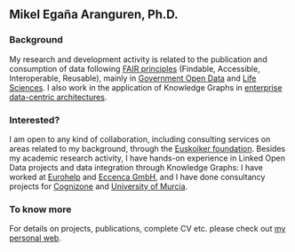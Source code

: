 ## Mikel Egaña Aranguren, Ph.D.

<!-- I am an Assistant Profesor at Universidad del País Vasco/Euskal Herriko Unibertsitatea (UPV/EHU), in the Dept. of Computer Languages and Systems. -->

### Background

My research and development activity is related to the publication and consumption of data following [FAIR principles](https://www.go-fair.org/fair-principles/) (Findable, Accessible, Interoperable, Reusable), mainly in [Government Open Data](https://www.opendata.euskadi.eus/lod/-/linked-open-data/) and [Life Sciences](https://www.semantic-web-journal.net/content/special-issue-linked-data-health-care-and-life-sciences). I also work in the application of Knowledge Graphs in [enterprise data-centric architectures](http://www.datacentricmanifesto.org/). 

### Interested?

I am open to any kind of collaboration, including consulting services on areas related to my background, through the [Euskoiker foundation](http://www.euskoiker.ehu.es/). Besides my academic research activity, I have hands-on experience in Linked Open Data projects and data integration through Knowledge Graphs: I have worked at [Eurohelp](https://eurohelp.es/) and [Eccenca GmbH](https://eccenca.com/), and I have done consultancy projects for [Cognizone](https://www.cogni.zone/) and [University of Murcia](https://www.um.es/).

### To know more

For details on projects, publications, complete CV etc. please check out [my personal web](https://mikel-egana-aranguren.github.io/).

<!--
**mikel-egana-aranguren/mikel-egana-aranguren** is a ✨ _special_ ✨ repository because its `README.md` (this file) appears on your GitHub profile.

Here are some ideas to get you started:

- 🔭 I’m currently working on ...
- 🌱 I’m currently learning ...
- 👯 I’m looking to collaborate on ...
- 🤔 I’m looking for help with ...
- 💬 Ask me about ...
- 📫 How to reach me: ...
- 😄 Pronouns: ...
- ⚡ Fun fact: ...
-->
